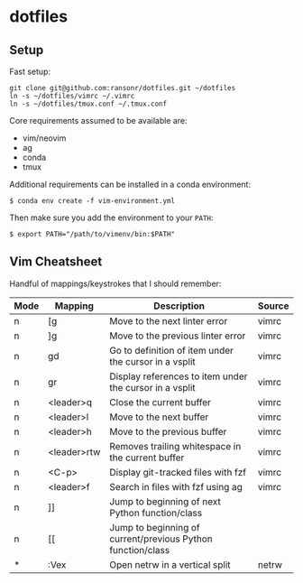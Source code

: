 # dotfiles

## Setup

Fast setup:
```
git clone git@github.com:ransonr/dotfiles.git ~/dotfiles
ln -s ~/dotfiles/vimrc ~/.vimrc
ln -s ~/dotfiles/tmux.conf ~/.tmux.conf
```

Core requirements assumed to be available are:
- vim/neovim
- ag
- conda
- tmux

Additional requirements can be installed in a conda environment:
```
$ conda env create -f vim-environment.yml
```

Then make sure you add the environment to your `PATH`:
```
$ export PATH="/path/to/vimenv/bin:$PATH"
```

## Vim Cheatsheet

Handful of mappings/keystrokes that I should remember:

Mode | Mapping | Description | Source
---- | ------- | ----------- | ------
n | \[g | Move to the next linter error | vimrc
n | \]g | Move to the previous linter error | vimrc
n | gd | Go to definition of item under the cursor in a vsplit | vimrc
n | gr | Display references to item under the cursor in a vsplit | vimrc
n | \<leader\>q | Close the current buffer | vimrc
n | \<leader\>l | Move to the next buffer | vimrc
n | \<leader\>h | Move to the previous buffer | vimrc
n | \<leader\>rtw | Removes trailing whitespace in the current buffer | vimrc
n | \<C-p\> | Display git-tracked files with fzf | vimrc
n | \<leader\>f | Search in files with fzf using ag | vimrc
n | ]] | Jump to beginning of next Python function/class |
n | \[\[ | Jump to beginning of current/previous Python function/class |
\* | :Vex | Open netrw in a vertical split | netrw
